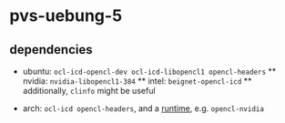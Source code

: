 # pvs-uebung-5

## dependencies

* ubuntu: `ocl-icd-opencl-dev ocl-icd-libopencl1 opencl-headers`
** nvidia: `nvidia-libopencl1-384`
** intel: `beignet-opencl-icd`
** additionally, `clinfo` might be useful

* arch: `ocl-icd opencl-headers`, and a
[runtime](https://wiki.archlinux.org/index.php/GPGPU#OpenCL_Runtime),
e.g. `opencl-nvidia`
